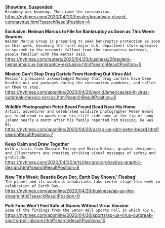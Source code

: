 **Showtime, Suspended**\
`Broadway was booming. Then came the coronavirus.`\
https://nytimes.com/2020/04/20/theater/broadway-closed-coronavirus.html?searchResultPosition=4

**Exclusive: Neiman Marcus to File for Bankruptcy as Soon as This Week-Sources**\
`Neiman Marcus Group is preparing to seek bankruptcy protection as soon as this week, becoming the first major U.S. department store operator to succumb to the economic fallout from the coronavirus outbreak, people familiar with the matter said.`\
https://nytimes.com/reuters/2020/04/20/business/20reuters-neimanmarcus-bankruptcy-exclusive.html?searchResultPosition=5

**Mexico Can't Stop Drug Cartels From Handing Out Virus Aid**\
`Mexico’s president acknowledged Monday that drug cartels have been handing out aid packages during the coronavirus pandemic, and called on them to stop. `\
https://nytimes.com/aponline/2020/04/20/world/americas/ap-lt-virus-outbreak-mexico-narcos.html?searchResultPosition=6

**Wildlife Photographer Peter Beard Found Dead Near His Home**\
`Artist, adventurer and celebrated wildlife photographer Peter Beard was found dead in woods near his cliff-side home at the tip of Long Island nearly a month after his family reported him missing. He was 82.`\
https://nytimes.com/aponline/2020/04/20/us/ap-us-obit-peter-beard.html?searchResultPosition=7

**Keep Calm and Draw Together**\
`With assists from Shepard Fairey and Maira Kalman, graphic designers and illustrators are creating striking visual messages of safety and gratitude.`\
https://nytimes.com/2020/04/20/arts/design/coronavirus-graphic-design.html?searchResultPosition=8

**New This Week: Beastie Boys Doc, Earth Day Shows,' Fleabag'**\
`The planet and its wondrous inhabitants take center stage this week in celebration of Earth Day.`\
https://nytimes.com/aponline/2020/04/20/business/ap-us-the-stream.html?searchResultPosition=9

**Poll: Fans Won't Feel Safe at Games Without Virus Vaccine**\
`Some of the findings from the Seton Hall Sports Poll in which 762 U.`\
https://nytimes.com/aponline/2020/04/20/sports/ap-us-virus-outbreak-sports-poll-glance.html?searchResultPosition=10


